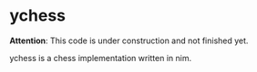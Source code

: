 # ychess

**Attention**: This code is under construction and not finished yet.

ychess is a chess implementation written in nim.
